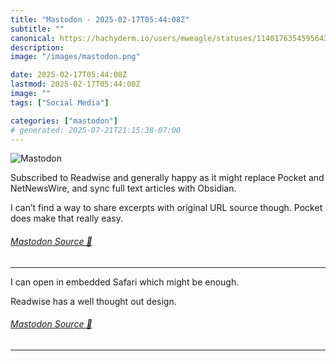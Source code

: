 ```yaml
---
title: "Mastodon - 2025-02-17T05:44:08Z"
subtitle: ""
canonical: https://hachyderm.io/users/mweagle/statuses/114017635459564349
description:
image: "/images/mastodon.png"

date: 2025-02-17T05:44:08Z
lastmod: 2025-02-17T05:44:08Z
image: ""
tags: ["Social Media"]

categories: ["mastodon"]
# generated: 2025-07-21T21:15:38-07:00
---
```

![Mastodon](/images/mastodon.png)

<p>Subscribed to Readwise and generally happy as it might replace Pocket and NetNewsWire, and sync full text articles with Obsidian. </p><p>I can’t find a way to share excerpts with original URL source though. Pocket does make that really easy.</p>


###### [Mastodon Source 🐘](https://hachyderm.io/@mweagle/114017635459564349)

___

<p>I can open in embedded Safari which might be enough. </p><p>Readwise has a well thought out design.</p>


###### [Mastodon Source 🐘](https://hachyderm.io/@mweagle/114017650435338732)

___
